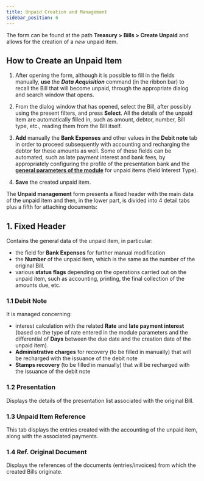 ```yaml
---
title: Unpaid Creation and Management
sidebar_position: 6
---
```


The form can be found at the path **Treasury > Bills > Create Unpaid** and allows for the creation of a *new* unpaid item.

## How to Create an Unpaid Item

1. After opening the form, although it is possible to fill in the fields manually, **use** the ***Data Acquisition*** command (in the ribbon bar) to recall the Bill that will become unpaid, through the appropriate dialog and search window that opens.

2. From the dialog window that has opened, select the Bill, after possibly using the present filters, and press **Select**. All the details of the unpaid item are automatically filled in, such as amount, debtor, number, Bill type, etc., reading them from the Bill itself.

3. **Add** manually the **Bank Expenses** and other values in the **Debit note** tab in order to proceed subsequently with accounting and recharging the debtor for these amounts as well. Some of these fields can be automated, such as late payment interest and bank fees, by appropriately configuring the profile of the presentation bank and the [**general parameters of the module**](/docs/configurations/parameters/treasury/unpaids-parameters) for unpaid items (field Interest Type).

4. **Save** the created unpaid item.

The **Unpaid management** form presents a fixed header with the main data of the unpaid item and then, in the lower part, is divided into 4 detail tabs plus a fifth for attaching documents:

## 1. Fixed Header 

Contains the general data of the unpaid item, in particular: 

- the field for **Bank Expenses** for further manual modification 
- the **Number** of the unpaid item, which is the same as the number of the original Bill. 
- various **status flags** depending on the operations carried out on the unpaid item, such as accounting, printing, the final collection of the amounts due, etc.

### 1.1 Debit Note 

It is managed concerning: 
- interest calculation with the related **Rate** and **late payment interest** (based on the type of rate entered in the module parameters and the differential of **Days** between the due date and the creation date of the unpaid item).
- **Administrative charges** for recovery (to be filled in manually) that will be recharged with the issuance of the debit note
- **Stamps recovery** (to be filled in manually) that will be recharged with the issuance of the debit note

### 1.2 Presentation 
Displays the details of the presentation list associated with the original Bill.

### 1.3 Unpaid Item Reference 

This tab displays the entries created with the accounting of the unpaid item, along with the associated payments.

### 1.4 Ref. Original Document 

Displays the references of the documents (entries/invoices) from which the created Bills originate.